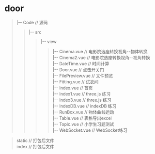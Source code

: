 # door


>|-- Code                            // 源码  
>>|-- src  
>>>|-- view  
>>>>|-- Cinema.vue          // 电影院选座转换视角--物体转换  
>>>>|-- Cinema2.vue         // 电影院选座转换视角--视角转换  
>>>>|-- DateTime.vue        // 时间计算  
>>>>|-- Door.vue            // 点击开关门  
>>>>|-- FilePreview.vue     // 文件预览  
>>>>|-- Fitting.vue         // 试衣间  
>>>>|-- Index.vue           // 首页  
>>>>|-- Index1.vue          // three.js 练习  
>>>>|-- Index3.vue          // three.js 练习  
>>>>|-- IndexDB.vue         // indexDB 练习  
>>>>|-- RunBox.vue          // 物体曲线运动  
>>>>|-- Table.vue           // 表格导出excel  
>>>>|-- Topic.vue           // 小学生习题测试  
>>>>|-- WebSocket.vue       // WebSocket练习  

>static                          // 打包后文件  
>index                           // 打包后文件  